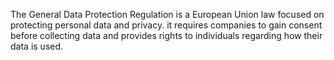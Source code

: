 The General Data Protection Regulation is a European Union law focused on protecting personal data and privacy. it requires companies to gain consent before collecting data and provides rights to individuals regarding how their data is used.